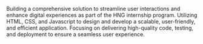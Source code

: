 Building a comprehensive solution to streamline user interactions and enhance digital experiences as part of the HNG internship program. Utilizing HTML, CSS, and Javascript to design and develop a scalable, user-friendly, and efficient application. Focusing on delivering high-quality code, testing, and deployment to ensure a seamless user experience.
